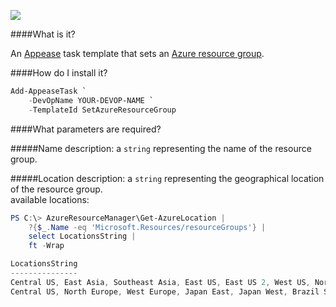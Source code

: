 ![](https://ci.appveyor.com/api/projects/status/k6cmufa2prutld3m?svg=true)

####What is it?

An [Appease](http://appease.io) task template that sets an [Azure resource group](http://azure.microsoft.com/en-us/documentation/articles/azure-preview-portal-using-resource-groups/).

####How do I install it?

```PowerShell
Add-AppeaseTask `
    -DevOpName YOUR-DEVOP-NAME `
    -TemplateId SetAzureResourceGroup
```

####What parameters are required?

#####Name
description: a `string` representing the name of the resource group.

#####Location
description: a `string` representing the geographical location of the resource group.  
available locations:
```PowerShell
PS C:\> AzureResourceManager\Get-AzureLocation |
    ?{$_.Name -eq 'Microsoft.Resources/resourceGroups'} |
    select LocationsString |
    ft -Wrap

LocationsString                                                                                 
---------------                                                                                 
Central US, East Asia, Southeast Asia, East US, East US 2, West US, North Central US, South     
Central US, North Europe, West Europe, Japan East, Japan West, Brazil South
```
